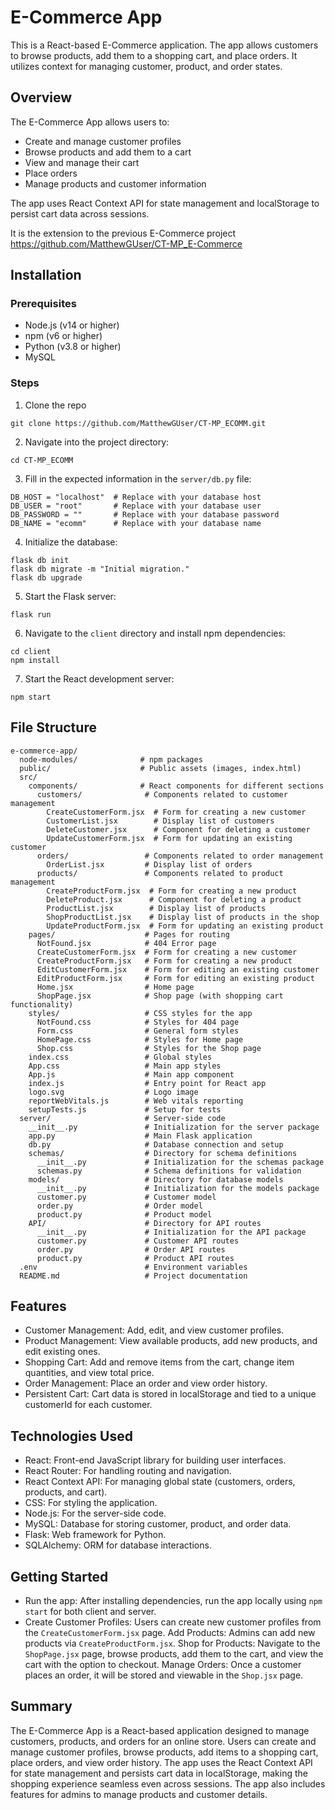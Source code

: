 # E-Commerce App

This is a React-based E-Commerce application. The app allows customers to browse products, add them to a shopping cart, and place orders. It utilizes context for managing customer, product, and order states.

## Overview
The E-Commerce App allows users to:
- Create and manage customer profiles
- Browse products and add them to a cart
- View and manage their cart
- Place orders
- Manage products and customer information

The app uses React Context API for state management and localStorage to persist cart data across sessions.

It is the extension to the previous E-Commerce project
https://github.com/MatthewGUser/CT-MP_E-Commerce

## Installation

### Prerequisites
- Node.js (v14 or higher)
- npm (v6 or higher)
- Python (v3.8 or higher)
- MySQL

### Steps
1. Clone the repo

`git clone https://github.com/MatthewGUser/CT-MP_ECOMM.git`

2. Navigate into the project directory:
```
cd CT-MP_ECOMM
```

3. Fill in the expected information in the `server/db.py` file:
```
DB_HOST = "localhost"  # Replace with your database host
DB_USER = "root"       # Replace with your database user
DB_PASSWORD = ""       # Replace with your database password
DB_NAME = "ecomm"      # Replace with your database name
```

4. Initialize the database:
```
flask db init
flask db migrate -m "Initial migration."
flask db upgrade
```

5. Start the Flask server:
```
flask run
```

6. Navigate to the `client` directory and install npm dependencies:
```
cd client
npm install
```

7. Start the React development server:
```
npm start
```

## File Structure
```
e-commerce-app/
  node-modules/              # npm packages
  public/                    # Public assets (images, index.html)
  src/
    components/              # React components for different sections
      customers/              # Components related to customer management
        CreateCustomerForm.jsx  # Form for creating a new customer
        CustomerList.jsx        # Display list of customers
        DeleteCustomer.jsx      # Component for deleting a customer
        UpdateCustomerForm.jsx  # Form for updating an existing customer
      orders/                 # Components related to order management
        OrderList.jsx         # Display list of orders
      products/               # Components related to product management
        CreateProductForm.jsx  # Form for creating a new product
        DeleteProduct.jsx      # Component for deleting a product
        ProductList.jsx        # Display list of products
        ShopProductList.jsx    # Display list of products in the shop
        UpdateProductForm.jsx  # Form for updating an existing product
    pages/                    # Pages for routing
      NotFound.jsx            # 404 Error page
      CreateCustomerForm.jsx  # Form for creating a new customer
      CreateProductForm.jsx   # Form for creating a new product
      EditCustomerForm.jsx    # Form for editing an existing customer
      EditProductForm.jsx     # Form for editing an existing product
      Home.jsx                # Home page
      ShopPage.jsx            # Shop page (with shopping cart functionality)
    styles/                   # CSS styles for the app
      NotFound.css            # Styles for 404 page
      Form.css                # General form styles
      HomePage.css            # Styles for Home page
      Shop.css                # Styles for the Shop page
    index.css                 # Global styles
    App.css                   # Main app styles
    App.js                    # Main app component
    index.js                  # Entry point for React app
    logo.svg                  # Logo image
    reportWebVitals.js        # Web vitals reporting
    setupTests.js             # Setup for tests
  server/                     # Server-side code
    __init__.py               # Initialization for the server package
    app.py                    # Main Flask application
    db.py                     # Database connection and setup
    schemas/                  # Directory for schema definitions
      __init__.py             # Initialization for the schemas package
      schemas.py              # Schema definitions for validation
    models/                   # Directory for database models
      __init__.py             # Initialization for the models package
      customer.py             # Customer model
      order.py                # Order model
      product.py              # Product model
    API/                      # Directory for API routes
      __init__.py             # Initialization for the API package
      customer.py             # Customer API routes
      order.py                # Order API routes
      product.py              # Product API routes
  .env                        # Environment variables
  README.md                   # Project documentation
```
## Features
* Customer Management: Add, edit, and view customer profiles.
* Product Management: View available products, add new products, and edit existing ones.
* Shopping Cart: Add and remove items from the cart, change item quantities, and view total price.
* Order Management: Place an order and view order history.
* Persistent Cart: Cart data is stored in localStorage and tied to a unique customerId for each customer.

## Technologies Used
* React: Front-end JavaScript library for building user interfaces.
* React Router: For handling routing and navigation.
* React Context API: For managing global state (customers, orders, products, and cart).
* CSS: For styling the application.
* Node.js: For the server-side code.
* MySQL: Database for storing customer, product, and order data.
* Flask: Web framework for Python.
* SQLAlchemy: ORM for database interactions.
## Getting Started
* Run the app: After installing dependencies, run the app locally using `npm start` for both client and server.
* Create Customer Profiles: Users can create new customer profiles from the `CreateCustomerForm.jsx` page.
Add Products: Admins can add new products via `CreateProductForm.jsx`.
Shop for Products: Navigate to the `ShopPage.jsx` page, browse products, add them to the cart, and view the cart with the option to checkout.
Manage Orders: Once a customer places an order, it will be stored and viewable in the `Shop.jsx` page.

## Summary

The E-Commerce App is a React-based application designed to manage customers, products, and orders for an online store. Users can create and manage customer profiles, browse products, add items to a shopping cart, place orders, and view order history. The app uses the React Context API for state management and persists cart data in localStorage, making the shopping experience seamless even across sessions. The app also includes features for admins to manage products and customer details.